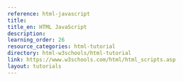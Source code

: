 ```yaml
---
reference: html-javascript
title:
title_en: HTML JavaScript
description:
learning_order: 26
resource_categories: html-tutorial
directory: html-w3schools/html-tutorial
link: https://www.w3schools.com/html/html_scripts.asp
layout: tutorials
---
```

